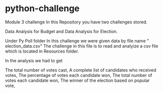 # python-challenge
Module 3 challenge 
In this Repository you have two challenges stored.

Data Analysis for Budget and Data Analysis for Election.

Under Py Poll folder
In this challenge we were given data by file name " election_data.csv"
The challenge in this file is to read and analyize a csv file which is located in Resources folder.

In the analysis we had to get

The total number of votes cast,
A complete list of candidates who received votes,
The percentage of votes each candidate won,
The total number of votes each candidate won,
The winner of the election based on popular vote,

